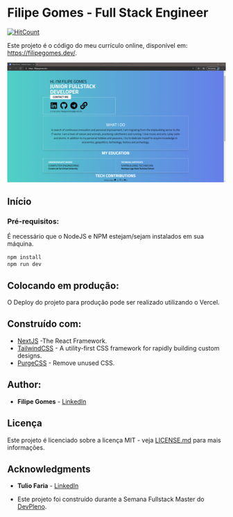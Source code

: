 # Filipe Gomes - Full Stack Engineer



[![HitCount](http://hits.dwyl.com/lipegomes/https://githubcom/lipegomes/palpitebox.svg)](http://hits.dwyl.com/lipegomes/https://githubcom/lipegomes/filipegomes.dev)

Este projeto é o código do meu currículo online, disponível em: https://filipegomes.dev/.


![](https://github.com/lipegomes/filipegomes.dev/blob/main/public/images/main.png)

## 

## Início

### 

### Pré-requisitos:

É necessário que o NodeJS e NPM estejam/sejam instalados em sua máquina.

```
npm install
npm run dev
```

## 

## Colocando em produção:

O Deploy do projeto para produção pode ser realizado utilizando o Vercel. 

## 

## Construído com:

- [NextJS](https://nextjs.org/) -The React Framework.
- [TailwindCSS](https://tailwindcss.com/) - A utility-first CSS framework for rapidly building custom designs.
- [PurgeCSS](https://purgecss.com/) - Remove unused CSS.

## 

## Author:

- **Filipe Gomes** - [LinkedIn](https://www.linkedin.com/in/lipegomes/)

## 

## Licença

Este projeto é licenciado sobre a licença MIT - veja [LICENSE.md](https://github.com/lipegomes/filipegomes.dev/blob/main/LICENSE.md) para mais informações.

## 

## Acknowledgments

- **Tulio Faria** - [LinkedIn](https://www.linkedin.com/in/tuliofaria/)

- Este projeto foi construído durante a Semana Fullstack Master do [DevPleno](https://devpleno.com).

